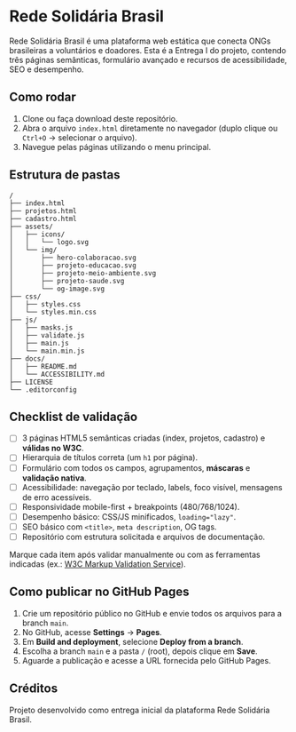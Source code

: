 # Rede Solidária Brasil

Rede Solidária Brasil é uma plataforma web estática que conecta ONGs brasileiras a voluntários e doadores. Esta é a Entrega I do projeto, contendo três páginas semânticas, formulário avançado e recursos de acessibilidade, SEO e desempenho.

## Como rodar

1. Clone ou faça download deste repositório.
2. Abra o arquivo `index.html` diretamente no navegador (duplo clique ou `Ctrl+O` → selecionar o arquivo).
3. Navegue pelas páginas utilizando o menu principal.

## Estrutura de pastas

```
/
├── index.html
├── projetos.html
├── cadastro.html
├── assets/
│   ├── icons/
│   │   └── logo.svg
│   └── img/
│       ├── hero-colaboracao.svg
│       ├── projeto-educacao.svg
│       ├── projeto-meio-ambiente.svg
│       ├── projeto-saude.svg
│       └── og-image.svg
├── css/
│   ├── styles.css
│   └── styles.min.css
├── js/
│   ├── masks.js
│   ├── validate.js
│   ├── main.js
│   └── main.min.js
├── docs/
│   ├── README.md
│   └── ACCESSIBILITY.md
├── LICENSE
└── .editorconfig
```

## Checklist de validação

- [ ] 3 páginas HTML5 semânticas criadas (index, projetos, cadastro) e **válidas no W3C**.
- [ ] Hierarquia de títulos correta (um `h1` por página).
- [ ] Formulário com todos os campos, agrupamentos, **máscaras** e **validação nativa**.
- [ ] Acessibilidade: navegação por teclado, labels, foco visível, mensagens de erro acessíveis.
- [ ] Responsividade mobile-first + breakpoints (480/768/1024).
- [ ] Desempenho básico: CSS/JS minificados, `loading="lazy"`.
- [ ] SEO básico com `<title>`, `meta description`, OG tags.
- [ ] Repositório com estrutura solicitada e arquivos de documentação.

Marque cada item após validar manualmente ou com as ferramentas indicadas (ex.: [W3C Markup Validation Service](https://validator.w3.org/)).

## Como publicar no GitHub Pages

1. Crie um repositório público no GitHub e envie todos os arquivos para a branch `main`.
2. No GitHub, acesse **Settings** → **Pages**.
3. Em **Build and deployment**, selecione **Deploy from a branch**.
4. Escolha a branch `main` e a pasta `/` (root), depois clique em **Save**.
5. Aguarde a publicação e acesse a URL fornecida pelo GitHub Pages.

## Créditos

Projeto desenvolvido como entrega inicial da plataforma Rede Solidária Brasil.
